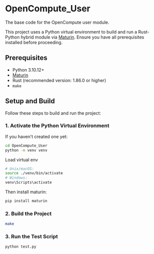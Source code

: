 # OpenCompute_User

The base code for the OpenCompute user module.

This project uses a Python virtual environment to build and run a Rust-Python hybrid module via [Maturin](https://github.com/PyO3/maturin). Ensure you have all prerequisites installed before proceeding.

## Prerequisites

- Python 3.10.12+
- [Maturin](https://pyo3.rs/maturin/)
- Rust (recommended version: 1.86.0 or higher)
- `make`

## Setup and Build

Follow these steps to build and run the project:

### 1. Activate the Python Virtual Environment

If you haven't created one yet:

```bash
cd OpenCompute_User
python -m venv venv
```
Load virtual env
```bash
# Unix/macOS:
source ./venv/bin/activate
# Windows:
venv\Scripts\activate
```
Then install maturin:  
```bash
pip install maturin
```

### 2. Build the Project
```bash
make
```

### 3. Run the Test Script
```bash
python test.py
```
